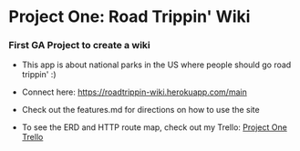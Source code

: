 # Project One: Road Trippin' Wiki

### First GA Project to create a wiki

- This app is about national parks in the US where people should go road trippin' :)

- Connect here: https://roadtrippin-wiki.herokuapp.com/main

- Check out the features.md for directions on how to use the site

- To see the ERD and HTTP route map, check out my Trello: 
   [Project One Trello](https://trello.com/b/Slqs79Qd/wdi-project-1)   
